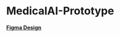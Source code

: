 # MedicalAI-Prototype
[**Figma Design**](https://www.figma.com/design/jHEhGr8bbMIMEL1C3sbO7n/MedicalAI-Design?m=auto&t=sGNE0almk6OmvP3G-1)
